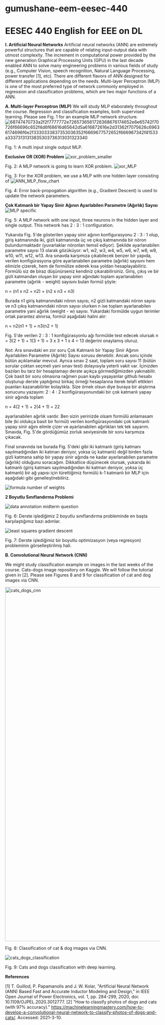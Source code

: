 # gumushane-eem-eesec-440
# EESEC 440 English for EEE on DL

**I. Artificial Neural Networks**
Artificial neural networks (ANN) are extremely powerful structures that are capable of relating input-output data with utmost complexity. The increment in computational power provided by the new generation Graphical Processing Units (GPU) in the last decade enabled ANN to solve many engineering problems in various fields of study (e.g., Computer Vision, speech recognition, Natural Language Processing, power transfer [1], etc). There are different flavors of ANN designed for different applications depending on the needs. Multi-layer Perceptron (MLP) is one of the most preferred type of network commonly employed in regression and classification problems, which are two major functions of a ANN.

**A. Multi-layer Perceptron (MLP)**
We will study MLP elaborately throughout the course. Regression and classification examples, both supervised learning. Please see Fig. 1 for an example MLP network structure.
![68747470733a2f2f7777772e7265736561726368676174652e6e65742f70726f66696c652f4d6f68616d65642d5a616872616e2d31362f7075626c69636174696f6e2f3330333837353036352f6669677572652f666967342f41533a33373131313835303736313031323340](https://user-images.githubusercontent.com/86153358/122642268-31336380-d112-11eb-9fda-3ae5f51c5140.png)

Fig. 1: A multi input single output MLP.

**Exclusive OR (XOR) Problem**
![xor_problem_smaller](https://user-images.githubusercontent.com/86153358/122642284-545e1300-d112-11eb-9390-76511575f85e.jpg)

Fig. 2: A MLP network is going to learn XOR problem.
![xor_MLP](https://user-images.githubusercontent.com/86153358/122642302-7061b480-d112-11eb-976f-269f98c0f969.jpg)

Fig. 3: For the XOR problem, we use a MLP with one hidden layer consisting of
![ANN_MLP_flow_chart](https://user-images.githubusercontent.com/86153358/122642313-840d1b00-d112-11eb-8b73-253e93061268.jpg)

Fig. 4: Error back-propogation algorithm (e.g., Gradient Descent) is used to update the network parameters.

**Çok Katmanlı bir Yapay Sinir Ağının Ayarlabilen Parametre (Ağırlık) Sayısı**
![MLP specific](https://user-images.githubusercontent.com/86153358/122642331-a010bc80-d112-11eb-9d2a-7d8d88ceed48.jpg)

Fig. 5: A MLP network with one input, three neurons in the hidden layer and single output. This network has 2 : 3 : 1 configuration.

Yukarıda Fig. 5'de gösterilen yapay sinir ağının konfigurasyonu 2 : 3 : 1 olup, giriş katmanında iki, gizli katmanında üç ve çıkış katmanında bir nöron bulundurmaktadır (yuvarlaklar nöronları temsil ediyor). Şekilde ayarlanabilen parametre sayısı 13 olarak gözüküyor: w1, w2, w3, w4, w5, w6, w7, w8, w9, w10, w11, w12, w13. Ara sınavda karşımıza çıkabilecek benzer bir yapıda, verilen konfigürasyona göre ayarlanabilen parametre (ağırlık) sayısını hem elimizle çizerek, hem de formülize ederek kısa yoldan hesaplayabiliriz. Formülü siz de biraz düşünürseniz kendiniz çıkarabilirsiniz. Giriş, çıkış ve bir gizli katmandan oluşan bir yapay sinir ağındaki toplam ayarlanabilen parametre (ağırlık - weight) sayısını bulan formül şöyle:

n = (n1 x n2 + n2) + (n2 x n3 + n3)

Burada n1 giriş katmanındaki nöron sayısı, n2 gizli katmandaki nöron sayısı ve n3 çıkış katmanındaki nöron sayısı olurken n ise toplam ayarlanabilen parametre yani ağırlık (weight - w) sayısı. Yukardaki formülde uygun terimler ortak parantez alınırsa, formül aşağıdaki halini alır:

n = n2(n1 + 1) + n3(n2 + 1)

Fig. 5'de verilen 2 : 3 : 1 konfigürasyonlu ağı formülde test edecek olursak n = 3(2 + 1) + 1(3 + 1) = 3 x 3 + 1 x 4 = 13 değerini onaylamış oluruz.

Not: Ara sınavdaki en zor soru Çok Katmanlı bir Yapay Sinir Ağının Ayarlabilen Parametre (Ağırlık) Sayısı sorusu denebilir. Ancak soru içinde bütün açıklamalar mevcut. Ayrıca sınav 2 saat, toplam soru sayısı 11 (bütün sorular çoktan seçmeli yani sınav test) dolayısıyla yeterli vakit var. İçinizden bazıları bu tarz bir hesaplamayı derste açıkça görmediğimizden yakınabilir. Çok basit bir soru olmasına rağmen puan kaybı yaşayanlar github hesabı oluşturup derste yaptığımız birkaç örneği hesaplarına iterek telafi ettikleri puanları kazanabilirler kolaylıkla. Size örnek olsun diye buraya bir alıştırma sonucunu yazayım: 2 : 4 : 2 konfigürasyonundaki bir çok katmanlı yapay sinir ağında toplam

n = 4(2 + 1) + 2(4 + 1) = 22

ayarlanabilen ağırlık vardır. Ben sizin yerinizde olsam formülü anlamasam bile (ki oldukça basit bir formül) verilen konfigürasyondaki çok katmanlı yapay sinir ağını elimle çizer ve ayarlanabilen ağırlıkları tek tek sayarım. Sınavda, Fig. 5'de gördüğümüz zorluk seviyesinde bir soru karşımıza çıkacak.

Final sınavında ise burada Fig. 5'deki gibi iki katmanlı (giriş katmanı sayılmadığından iki katman deniyor, yoksa üç katmanlı) değil birden fazla gizli katmana sahip bir yapay sinir ağında ne kadar ayarlanabilen parametre (ağırlık) olduğunu soracağım. Dikkatlice düşünecek olursak, yukarıda iki katmanlı (giriş katmanı sayılmadığından iki katman deniyor, yoksa üç katmanlı) bir ağ yapısı için türettiğimiz formülü k-1 katmanlı bir MLP için aşağıdaki gibi genelleştirebiliriz.

![formula number of weights](https://user-images.githubusercontent.com/86153358/122642351-ba4a9a80-d112-11eb-9690-7198ca1c0d90.jpg)

**2 Boyutlu Sınıflandırma Problemi**

![data annotation midterm question](https://user-images.githubusercontent.com/86153358/122642434-0bf32500-d113-11eb-997a-e907e98a1c08.jpg)

Fig. 6: Derste işlediğimiz 2 boyutlu sınıflandırma probleminde en başta karşılaştığımız bazı adımlar.

![least squares gradient descent](https://user-images.githubusercontent.com/86153358/122642452-2200e580-d113-11eb-9b83-a891ddac5e45.png)

Fig. 7: Derste işlediğimiz bir boyutlu optimizasyon (veya regresyon) probleminin görselleştirilmiş hali.

**B. Convolutional Neural Network (CNN)**

We might study classification example on images in the last weeks of the course. Cats-dogs image repository on Kaggle. We will follow the tutorial given in [2]. Please see Figures 8 and 9 for classification of cat and dog images via CNN.

<img width="1153" alt="cats_dogs_cnn" src="https://user-images.githubusercontent.com/86153358/122642482-4361d180-d113-11eb-8fd1-63a7494c9021.png">

Fig. 8: Classification of cat & dog images via CNN.

![cats_dogs_classification](https://user-images.githubusercontent.com/86153358/122642496-55dc0b00-d113-11eb-8253-4ef158fff445.gif)

Fig. 9: Cats and dogs classification with deep learning.

**References**

[1] T. Guillod, P. Papamanolis and J. W. Kolar, "Artificial Neural Network (ANN) Based Fast and Accurate Inductor Modeling and Design," in IEEE Open Journal of Power Electronics, vol. 1, pp. 284-299, 2020, doi: 10.1109/OJPEL.2020.3012777.
[2] "How to classify photos of dogs and cats (with 97% accuracy)." https://machinelearningmastery.com/how-to-develop-a-convolutional-neural-network-to-classify-photos-of-dogs-and-cats/. Accessed: 2021-3-10.
